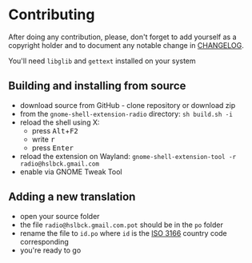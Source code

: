 # Contributing

After doing any contribution, please, don't forget to add yourself as a copyright holder and to document any notable change in [CHANGELOG].

You'll need `libglib` and `gettext` installed on your system

## Building and installing from source

* download source from GitHub - clone repository or download zip
* from the `gnome-shell-extension-radio` directory: `sh build.sh -i`
* reload the shell using X:
  * press <kbd>Alt</kbd>+<kbd>F2</kbd>
  * write <kbd>r</kbd>
  * press <kbd>Enter</kbd>
* reload the extension on Wayland:
    `gnome-shell-extension-tool -r radio@hslbck.gmail.com`  
* enable via GNOME Tweak Tool

## Adding a new translation

* open your source folder
* the file `radio@hslbck.gmail.com.pot` should be in the `po` folder
* rename the file to `id.po` where `id` is the [ISO 3166] country code corresponding
* you're ready to go

[ISO 3166]: https://www.gnu.org/software/gettext/manual/gettext.html#Country-Codes
[CHANGELOG]: ./CHANGELOG.md
